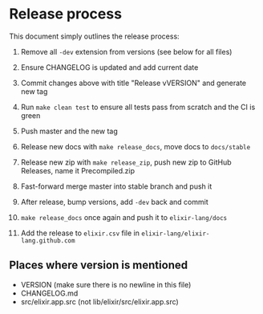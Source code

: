 # Release process

This document simply outlines the release process:

1. Remove all `-dev` extension from versions (see below for all files)

2. Ensure CHANGELOG is updated and add current date

3. Commit changes above with title "Release vVERSION" and generate new tag

4. Run `make clean test` to ensure all tests pass from scratch and the CI is green

5. Push master and the new tag

6. Release new docs with `make release_docs`, move docs to `docs/stable`

7. Release new zip with `make release_zip`, push new zip to GitHub Releases, name it Precompiled.zip

8. Fast-forward merge master into stable branch and push it

9. After release, bump versions, add `-dev` back and commit

10. `make release_docs` once again and push it to `elixir-lang/docs`

11. Add the release to `elixir.csv` file in `elixir-lang/elixir-lang.github.com`

## Places where version is mentioned

* VERSION (make sure there is no newline in this file)
* CHANGELOG.md
* src/elixir.app.src (not lib/elixir/src/elixir.app.src)

